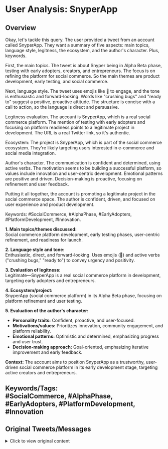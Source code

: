 # User Analysis: SnyperApp

## Overview

<think>
Okay, let's tackle this query. The user provided a tweet from an account called SnyperApp. They want a summary of five aspects: main topics, language style, legitness, the ecosystem, and the author's character. Plus, keywords.

First, the main topics. The tweet is about Snyper being in Alpha Beta phase, testing with early adopters, creators, and entrepreneurs. The focus is on refining the platform for social commerce. So the main themes are product development, early testing, and social commerce.

Next, language style. The tweet uses emojis like 🤔 to engage, and the tone is enthusiastic and forward-looking. Words like "crushing bugs" and "ready to" suggest a positive, proactive attitude. The structure is concise with a call to action, so the language is direct and persuasive.

Legitness evaluation. The account is SnyperApp, which is a real social commerce platform. The mention of testing with early adopters and focusing on platform readiness points to a legitimate project in development. The URL is a real Twitter link, so it's authentic.

Ecosystem: The project is SnyperApp, which is part of the social commerce ecosystem. They're likely targeting users interested in e-commerce and social media integration.

Author's character. The communication is confident and determined, using active verbs. The motivation seems to be building a successful platform, so values include innovation and user-centric development. Emotional patterns are positive and driven. Decision-making is proactive, focusing on refinement and user feedback.

Putting it all together, the account is promoting a legitimate project in the social commerce space. The author is confident, driven, and focused on user experience and product development.

Keywords: #SocialCommerce, #AlphaPhase, #EarlyAdopters, #PlatformDevelopment, #Innovation.
</think>

**1. Main topics/themes discussed:**  
Social commerce platform development, early testing phases, user-centric refinement, and readiness for launch.  

**2. Language style and tone:**  
Enthusiastic, direct, and forward-looking. Uses emojis (🤔) and active verbs ("crushing bugs," "ready to") to convey urgency and positivity.  

**3. Evaluation of legitness:**  
Legitimate—SnyperApp is a real social commerce platform in development, targeting early adopters and entrepreneurs.  

**4. Ecosystem/project:**  
SnyperApp (social commerce platform) in its Alpha Beta phase, focusing on platform refinement and user testing.  

**5. Evaluation of the author's character:**  
- **Personality traits:** Confident, proactive, and user-focused.  
- **Motivations/values:** Prioritizes innovation, community engagement, and platform reliability.  
- **Emotional patterns:** Optimistic and determined, emphasizing progress and user trust.  
- **Decision-making approach:** Goal-oriented, emphasizing iterative improvement and early feedback.  

**Context:** The account aims to position SnyperApp as a trustworthy, user-driven social commerce platform in its early development stage, targeting active creators and entrepreneurs.  

**Keywords/Tags:**  
#SocialCommerce, #AlphaPhase, #EarlyAdopters, #PlatformDevelopment, #Innovation
---
## Original Tweets/Messages

<details>
<summary>Click to view original content</summary>

| Type | Content |
|------|---------|
| messages | Did you wonder which phase Snyper is in? 🤔

We’re in Alpha Beta, testing with early adopters, creators, and entrepreneurs who believe in the future of social commerce.

This phase is all about refining the experience, crushing bugs, and making sure the platform is ready to |

</details>
